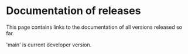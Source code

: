 # Documentation of releases

This page contains links to the documentation of all versions released so far.

'main' is current developer version.

<script type="text/javascript">
function link(chapDef){ return `<li><a href="./${chapDef.subdir}/${chapDef.filename}.html">${chapDef.title}</a></li>` }
function compVersions(a, b){
  let a = a.split('-');
  let b = b.split('-');
  if(a[0] != b[0]){ return b[0] - a[0] }
  return b[1] - a[1];
}
function sortVersionDESC(versionNames){
  let result = [...versionNames];
  result.sort(compVersions);
  return result;
}

document.body.subPages = function(json){
  let chapters = JSON.parse(json);
  let chapList = {};
  for (let c of chapters){ chapList[c.subdir] = c }

  let result = [];
  if(chapList.main) { 
    result.push(link(chapList.main));
    delete chapList.main;
  }
  for(let v of sortVersionDESC(Object.keys(chapList))){
    result.push(link(chapList[v]));
  }
  let list = document.createElement('ul');
  list.innerHTML = result.join('\n');
  document.body.apendChild(list);
}
</script>

<!-- generated-links -->